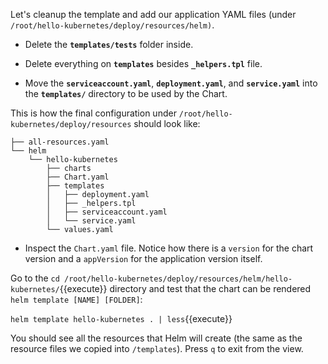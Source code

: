 Let's cleanup the template and add our application YAML files (under `/root/hello-kubernetes/deploy/resources/helm)`.

* Delete the **`templates/tests`** folder inside.

* Delete everything on **`templates`** besides **`_helpers.tpl`** file.

* Move the **`serviceaccount.yaml`**, **`deployment.yaml`**, and **`service.yaml`** into the **`templates/`** directory to be used by the Chart.


This is how the final configuration under `/root/hello-kubernetes/deploy/resources` should look like:
```
├── all-resources.yaml
└── helm
    └── hello-kubernetes
        ├── charts
        ├── Chart.yaml
        ├── templates
        │   ├── deployment.yaml
        │   ├── _helpers.tpl
        │   ├── serviceaccount.yaml
        │   └── service.yaml
        └── values.yaml
```

* Inspect the `Chart.yaml` file. Notice how there is a `version` for the chart version and a `appVersion` for the application version itself.

Go to the `cd /root/hello-kubernetes/deploy/resources/helm/hello-kubernetes/`{{execute}} directory and test that the chart can be rendered `helm template [NAME] [FOLDER]`:

`helm template hello-kubernetes . | less`{{execute}}

You should see all the resources that Helm will create (the same as the resource files we copied into `/templates`). Press `q` to exit from the view.

